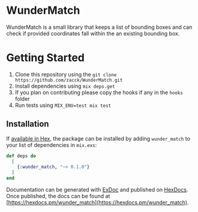# WunderMatch

WunderMatch is a small library that keeps a list of bounding boxes and can check if provided coordinates fall within
the an existing bounding box.

# Getting Started
1. Clone this repository using the
  `git clone https://github.com/zacck/WunderMatch.git`
2. Install dependencies using
  `mix deps.get`
3. If you plan on contributing please copy the hooks if any in the `hooks` folder
4. Run tests using
  `MIX_ENV=test mix test`


## Installation

If [available in Hex](https://hex.pm/docs/publish), the package can be installed
by adding `wunder_match` to your list of dependencies in `mix.exs`:

```elixir
def deps do
  [
    {:wunder_match, "~> 0.1.0"}
  ]
end
```

Documentation can be generated with [ExDoc](https://github.com/elixir-lang/ex_doc)
and published on [HexDocs](https://hexdocs.pm). Once published, the docs can
be found at [https://hexdocs.pm/wunder_match](https://hexdocs.pm/wunder_match).
